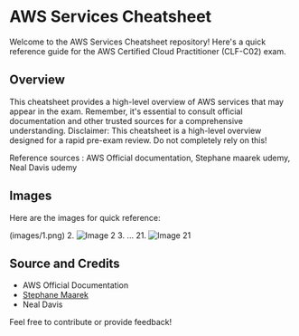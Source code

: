 # AWS Services Cheatsheet

Welcome to the AWS Services Cheatsheet repository! Here's a quick reference guide for the AWS Certified Cloud Practitioner (CLF-C02) exam.

## Overview

This cheatsheet provides a high-level overview of AWS services that may appear in the exam. Remember, it's essential to consult official documentation and other trusted sources for a comprehensive understanding.
Disclaimer: This cheatsheet is a high-level overview designed for a rapid pre-exam review. Do not completely rely on this!

Reference sources : AWS Official documentation, Stephane maarek udemy, Neal Davis udemy

## Images

Here are the images for quick reference:

(images/1.png)
2. ![Image 2](images/aws_cheatsheet_2.jpg)
3. ...
21. ![Image 21](images/aws_cheatsheet_21.jpg)

## Source and Credits

- AWS Official Documentation
- [Stephane Maarek](https://www.udemy.com/user/stephane-maarek/)
- Neal Davis

Feel free to contribute or provide feedback!

